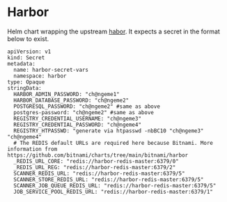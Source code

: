 # Harbor

Helm chart wrapping the upstream [habor](https://github.com/bitnami/charts/tree/main/bitnami/harbor).
It expects a secret in the format below to exist.

```
apiVersion: v1
kind: Secret
metadata:
  name: harbor-secret-vars
  namespace: harbor
type: Opaque
stringData:
  HARBOR_ADMIN_PASSWORD: "ch@ngeme1"
  HARBOR_DATABASE_PASSWORD: "ch@ngeme2"
  POSTGRESQL_PASSWORD: "ch@ngeme2" #same as above
  postgres-password: "ch@ngeme2" #same as above
  REGISTRY_CREDENTIAL_USERNAME: "ch@ngeme3"
  REGISTRY_CREDENTIAL_PASSWORD: "ch@ngeme4"
  REGISTRY_HTPASSWD: "generate via htpasswd -nbBC10 "ch@ngeme3" "ch@ngeme4"
  # The REDIS default URLs are required here because Bitnami. More information from https://github.com/bitnami/charts/tree/main/bitnami/harbor
  _REDIS_URL_CORE: "redis://harbor-redis-master:6379/0"
  _REDIS_URL_REG: "redis://harbor-redis-master:6379/2"
  SCANNER_REDIS_URL: "redis://harbor-redis-master:6379/5"
  SCANNER_STORE_REDIS_URL: "redis://harbor-redis-master:6379/5"
  SCANNER_JOB_QUEUE_REDIS_URL: "redis://harbor-redis-master:6379/5"
  JOB_SERVICE_POOL_REDIS_URL: "redis://harbor-redis-master:6379/1"
```